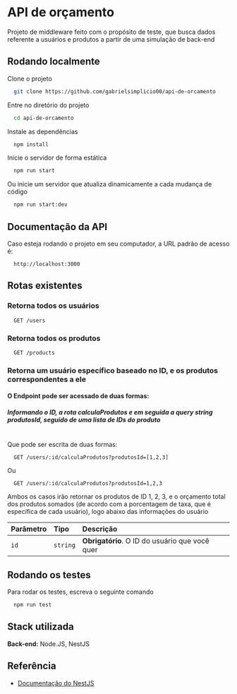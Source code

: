 
# API de orçamento

Projeto de middleware feito com o propósito de teste, que busca dados referente a usuários e produtos a partir de uma simulação de back-end
## Rodando localmente

Clone o projeto

```bash
  git clone https://github.com/gabrielsimplicio00/api-de-orcamento
```

Entre no diretório do projeto

```bash
  cd api-de-orcamento
```

Instale as dependências

```bash
  npm install
```

Inicie o servidor de forma estática

```bash
  npm run start
```

Ou inicie um servidor que atualiza dinamicamente a cada mudança de código

```bash
  npm run start:dev
```

## Documentação da API

Caso esteja rodando o projeto em seu computador, a URL padrão de acesso é:

```http
  http://localhost:3000
```

## Rotas existentes

### Retorna todos os usuários

```http
  GET /users
```

### Retorna todos os produtos

```http
  GET /products
```

### Retorna um usuário específico baseado no ID, e os produtos correspondentes a ele

#### O Endpoint pode ser acessado de duas formas:

##### Informando o ID, a rota calculaProdutos e em seguida a query string produtosId, seguido de uma lista de IDs do produto     
#

Que pode ser escrita de duas formas:

```http
  GET /users/:id/calculaProdutos?produtosId=[1,2,3]
```

Ou

```http
  GET /users/:id/calculaProdutos?produtosId=1,2,3
```

Ambos os casos irão retornar os produtos de ID 1, 2, 3, e o orçamento total dos produtos somados (de acordo com a porcentagem de taxa, que é específica de cada usuário), logo abaixo das informações do usuário

| Parâmetro   | Tipo       | Descrição                                   |
| :---------- | :--------- | :------------------------------------------ |
| `id`      | `string` | **Obrigatório**. O ID do usuário que você quer |

## Rodando os testes

Para rodar os testes, escreva o seguinte comando

```bash
  npm run test
```


## Stack utilizada

**Back-end:** Node.JS, NestJS


## Referência

 - [Documentação do NestJS](https://docs.nestjs.com/)

